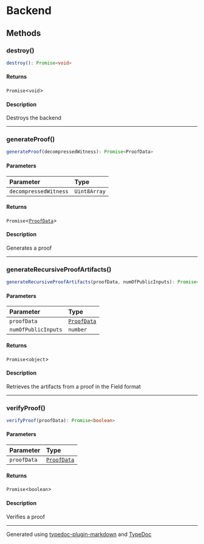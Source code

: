# Backend

## Methods

### destroy()

```ts
destroy(): Promise<void>
```

#### Returns

`Promise`\<`void`\>

#### Description

Destroys the backend

***

### generateProof()

```ts
generateProof(decompressedWitness): Promise<ProofData>
```

#### Parameters

| Parameter | Type |
| :------ | :------ |
| `decompressedWitness` | `Uint8Array` |

#### Returns

`Promise`\<[`ProofData`](../type-aliases/ProofData.md)\>

#### Description

Generates a proof

***

### generateRecursiveProofArtifacts()

```ts
generateRecursiveProofArtifacts(proofData, numOfPublicInputs): Promise<object>
```

#### Parameters

| Parameter | Type |
| :------ | :------ |
| `proofData` | [`ProofData`](../type-aliases/ProofData.md) |
| `numOfPublicInputs` | `number` |

#### Returns

`Promise`\<`object`\>

#### Description

Retrieves the artifacts from a proof in the Field format

***

### verifyProof()

```ts
verifyProof(proofData): Promise<boolean>
```

#### Parameters

| Parameter | Type |
| :------ | :------ |
| `proofData` | [`ProofData`](../type-aliases/ProofData.md) |

#### Returns

`Promise`\<`boolean`\>

#### Description

Verifies a proof

***

Generated using [typedoc-plugin-markdown](https://www.npmjs.com/package/typedoc-plugin-markdown) and [TypeDoc](https://typedoc.org/)
